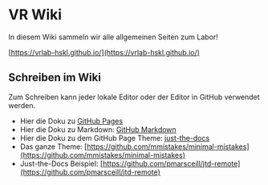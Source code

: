 # VR Wiki

In diesem Wiki sammeln wir alle allgemeinen Seiten zum Labor!

[https://vrlab-hskl.github.io/](https://vrlab-hskl.github.io/)

## Schreiben im Wiki

Zum Schreiben kann jeder lokale Editor oder der Editor in GitHub verwendet werden. 

- Hier die Doku zu [GitHub Pages](https://guides.github.com/features/pages/)
- Hier die Doku zu Markdown: [GitHub Markdown](https://guides.github.com/features/mastering-markdown/)
- Hier die Doku zu dem GitHub Page Theme: [just-the-docs](https://pmarsceill.github.io/just-the-docs/)
- Das ganze Theme: [https://github.com/mmistakes/minimal-mistakes](https://github.com/mmistakes/minimal-mistakes)
- Just-the-Docs Beispiel: [https://github.com/pmarsceill/jtd-remote](https://github.com/pmarsceill/jtd-remote)
